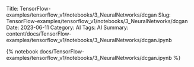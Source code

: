 Title: TensorFlow-examples/tensorflow_v1/notebooks/3_NeuralNetworks/dcgan
Slug: TensorFlow-examples/tensorflow_v1/notebooks/3_NeuralNetworks/dcgan
Date: 2023-06-11
Category: AI
Tags: AI
Summary: content/docs/TensorFlow-examples/tensorflow_v1/notebooks/3_NeuralNetworks/dcgan.ipynb

{% notebook docs/TensorFlow-examples/tensorflow_v1/notebooks/3_NeuralNetworks/dcgan.ipynb %}